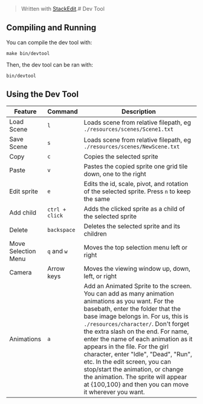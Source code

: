 


> Written with [StackEdit](https://stackedit.io/).# Dev Tool

## Compiling and Running
You can compile the dev tool with:

```
make bin/devtool
```

Then, the dev tool can be ran with:

```
bin/devtool
```

## Using the Dev Tool

Feature | Command | Description
--- | --- | ---
Load Scene | `l` | Loads scene from relative filepath, eg `./resources/scenes/Scene1.txt`
Save Scene | `s` | Loads scene from relative filepath, eg `./resources/scenes/NewScene.txt`
Copy | `c` | Copies the selected sprite
Paste | `v` | Pastes the copied sprite one grid tile down, one to the right
Edit sprite | `e` | Edits the id, scale, pivot, and rotation of the selected sprite. Press `n` to keep the same
Add child | `ctrl + click` | Adds the clicked sprite as a child of the selected sprite
Delete | `backspace` | Deletes the selected sprite and its children
Move Selection Menu | `q` and `w` | Moves the top selection menu left or right
Camera | Arrow keys | Moves the viewing window up, down, left, or right
Animations | `a` | Add an Animated Sprite to the screen. You can add as many animation animations as you want. For the basebath, enter the folder that the base image belongs in. For us, this is `./resources/character/`. Don't forget the extra slash on the end. For name, enter the name of each animation as it appears in the file. For the girl character, enter "Idle", "Dead", "Run", etc. In the edit screen, you can stop/start the animation, or change the animation. The sprite will appear at {100,100} and then you can move it wherever you want.


